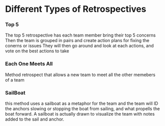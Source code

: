 # Different Types of Retrospectives 

### Top 5
The top 5 retrospective has each team member bring their top 5 concerns
Then the team is grouped in pairs and create action plans for fixing the conerns or issues
They will then go around and look at each actions, and vote on the best actions to take

### Each One Meets All
Method retrospect that allows a new team to meet all the other memebers of a team

### SailBoat
this method uses a sailboat as a metaphor for the team and the team will ID the anchors slowing or stopping the boat from sailing, 
and what propells the boat forward. A sailboat is actually drawn to visualize the team with notes added to the sail and anchor.

